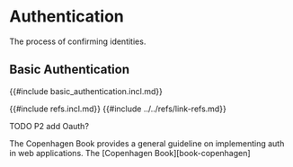 # Authentication

The process of confirming identities.

## Basic Authentication

{{#include basic_authentication.incl.md}}

{{#include refs.incl.md}}
{{#include ../../refs/link-refs.md}}

<div class="hidden">
TODO P2 add Oauth?

The Copenhagen Book provides a general guideline on implementing auth in web applications.
The [Copenhagen Book][book-copenhagen]
</div>
